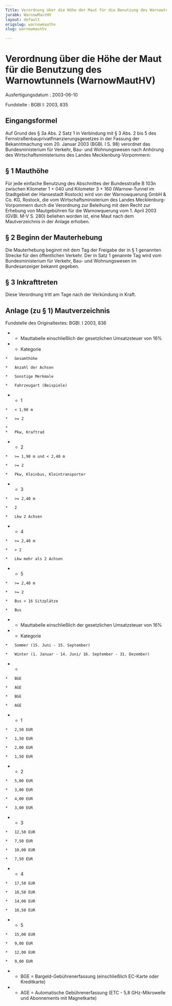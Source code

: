 ```yaml
---
Title: Verordnung über die Höhe der Maut für die Benutzung des Warnowtunnels
jurabk: WarnowMautHV
layout: default
origslug: warnowmauthv
slug: warnowmauthv

---
```


# Verordnung über die Höhe der Maut für die Benutzung des Warnowtunnels (WarnowMautHV)

Ausfertigungsdatum
:   2003-06-10

Fundstelle
:   BGBl I: 2003, 835



## Eingangsformel

Auf Grund des § 3a Abs. 2 Satz 1 in Verbindung mit § 3 Abs. 2 bis 5
des Fernstraßenbauprivatfinanzierungsgesetzes in der Fassung der
Bekanntmachung vom 20. Januar 2003 (BGBl. I S. 98) verordnet das
Bundesministerium für Verkehr, Bau- und Wohnungswesen nach Anhörung
des Wirtschaftsministeriums des Landes Mecklenburg-Vorpommern:


## § 1 Mauthöhe

Für jede einfache Benutzung des Abschnittes der Bundesstraße B 103n
zwischen Kilometer 1 + 040 und Kilometer 3 + 160 (Warnow-Tunnel im
Stadtgebiet der Hansestadt Rostock) wird von der Warnowquerung GmbH &
Co. KG, Rostock, die vom Wirtschaftsministerium des Landes
Mecklenburg-Vorpommern durch die Verordnung zur Beleihung mit dem
Recht zur Erhebung von Mautgebühren für die Warnowquerung vom 1. April
2003 (GVBl. M-V S. 280) beliehen worden ist, eine Maut nach dem
Mautverzeichnis in der Anlage erhoben.


## § 2 Beginn der Mauterhebung

Die Mauterhebung beginnt mit dem Tag der Freigabe der in § 1 genannten
Strecke für den öffentlichen Verkehr. Der in Satz 1 genannte Tag wird
vom Bundesministerium für Verkehr, Bau- und Wohnungswesen im
Bundesanzeiger bekannt gegeben.


## § 3 Inkrafttreten

Diese Verordnung tritt am Tage nach der Verkündung in Kraft.


## Anlage (zu § 1) Mautverzeichnis

Fundstelle des Originaltextes: BGBl. I 2003, 836

*    *   Mauttabelle einschließlich der gesetzlichen Umsatzsteuer von 16%


*    *   Kategorie

    *   Gesamthöhe

    *   Anzahl der Achsen

    *   Sonstige Merkmale

    *   Fahrzeugart (Beispiele)


*    *   1

    *   < 1,90 m

    *   >= 2

    *
    *   Pkw, Kraftrad


*    *   2

    *   >= 1,90 m und < 2,40 m

    *   >= 2

    *   Pkw, Kleinbus, Kleintransporter


*    *   3

    *   >= 2,40 m

    *   2

    *   Lkw 2 Achsen


*    *   4

    *   >= 2,40 m

    *   > 2

    *   Lkw mehr als 2 Achsen


*    *   5

    *   >= 2,40 m

    *   >= 2

    *   Bus > 16 Sitzplätze

    *   Bus




*    *   Mauttabelle einschließlich der gesetzlichen Umsatzsteuer von 16%


*    *   Kategorie

    *   Sommer (15. Juni - 15. September)

    *   Winter (1. Januar - 14. Juni/ 16. September - 31. Dezember)


*    *
    *   BGE

    *   AGE

    *   BGE

    *   AGE


*    *   1

    *   2,50 EUR

    *   1,50 EUR

    *   2,00 EUR

    *   1,50 EUR


*    *   2

    *   5,00 EUR

    *   3,00 EUR

    *   4,00 EUR

    *   3,00 EUR


*    *   3

    *   12,50 EUR

    *   7,50 EUR

    *   10,00 EUR

    *   7,50 EUR


*    *   4

    *   17,50 EUR

    *   10,50 EUR

    *   14,00 EUR

    *   10,50 EUR


*    *   5

    *   15,00 EUR

    *   9,00 EUR

    *   12,00 EUR

    *   9,00 EUR


*    *   BGE = Bargeld-Gebührenerfassung (einschließlich EC-Karte oder
        Kreditkarte)


*    *   AGE = Automatische Gebührenerfassung (ETC - 5,8 GHz-Mikrowelle und
        Abonnements mit Magnetkarte)




